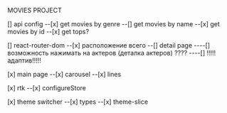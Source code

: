 MOVIES PROJECT

[] api config
--[x] get movies by genre
--[] get movies by name
--[x] get movies by id
--[x] get tops?

[] react-router-dom
--[x] расположение всего
--[] detail page
----[] возможность нажимать на актеров (деталка актеров) ????
----[] !!!!!адаптив!!!!!

<!-- done -->

[x] main page
--[x] carousel
--[x] lines

[x] rtk
--[x] configureStore

[x] theme switcher
--[x] types
--[x] theme-slice

